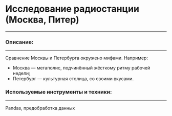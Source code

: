 # Исследование радиостанции (Москва, Питер)
---
### Описание:
---

Сравнение Москвы и Петербурга окружено мифами. Например:
 * Москва — мегаполис, подчинённый жёсткому ритму рабочей недели;
 * Петербург — культурная столица, со своими вкусами.

### Используемые инструменты и техники:
---

Pandas, предобработка данных
